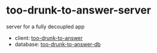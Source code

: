 # too-drunk-to-answer-server

server for a fully decoupled app
* client: [too-drunk-to-answer](https://github.com/laneysmith/too-drunk-to-answer)
* database: [too-drunk-to-answer-db](https://github.com/laneysmith/too-drunk-to-answer-db)
